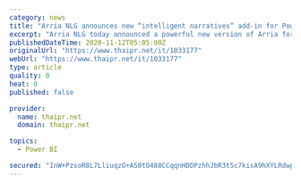 ```yaml
---
category: news
title: "Arria NLG announces new “intelligent narratives” add-in for Power BI dashboards – now available on Microsoft AppSource"
excerpt: "Arria NLG today announced a powerful new version of Arria for Power BI, an add-in that brings natural language generation (NLG) intelligent narratives to any user of Microsoft Power BI. Up until now, Power BI dashboard creators have had to deal with a ..."
publishedDateTime: 2020-11-12T05:05:00Z
originalUrl: "https://www.thaipr.net/it/1033177"
webUrl: "https://www.thaipr.net/it/1033177"
type: article
quality: 0
heat: 0
published: false

provider:
  name: thaipr.net
  domain: thaipr.net

topics:
  - Power BI

secured: "InW+PzsoR8L7LliuqzO+AS0tO488CCqqnHDDPzhhJbR3t5c7kisA9hXYLRdwpQlgHseGPhpUYS/aqMV5FbdYrEHIKLzYn/sWCM2tOK0NScyLh16YsWYgxWTrp7YTwwBGla+H/3noe9AePOhEB0obqaSux2GePcvsQsnVzgp3tDuGScRMvSQb5xzPHTG9J1l3Heji52CcOZ+DUG8rAVVbH5E1kJ1oxr6y7eNyUz7fiwbbF9wErW5IRRU91inoKhzKM4cbucVZB9Mkox+IV2XEQgJg4sO8Jm1pZrp2g+U+h0/0BAUwnnPQcxaZSdlRXYZnYw4eGAaZtwIAyeOehxPS8rtlOj9u9dK3gFiAF4Xq+IM=;tGzOfNLG14Jfuqkj9DQg4g=="
---
```


